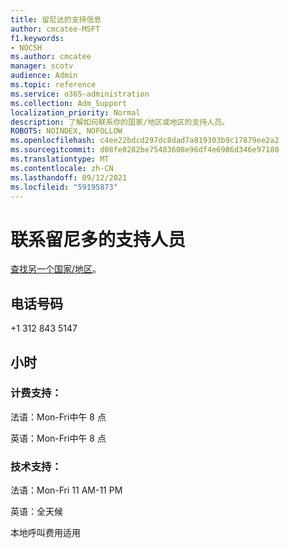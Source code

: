 ```yaml
---
title: 留尼达的支持信息
author: cmcatee-MSFT
f1.keywords:
- NOCSH
ms.author: cmcatee
manager: scotv
audience: Admin
ms.topic: reference
ms.service: o365-administration
ms.collection: Adm_Support
localization_priority: Normal
description: 了解如何联系你的国家/地区或地区的支持人员。
ROBOTS: NOINDEX, NOFOLLOW
ms.openlocfilehash: c4ee22bdcd297dc8dad7a819303b9c17879ee2a2
ms.sourcegitcommit: d08fe0282be75483608e96df4e6986d346e97180
ms.translationtype: MT
ms.contentlocale: zh-CN
ms.lasthandoff: 09/12/2021
ms.locfileid: "59195873"
---
```

# <a name="contact-support-for-reunion"></a>联系留尼多的支持人员

[查找另一个国家/地区](../../business-video/get-help-support.md)。

## <a name="phone-number"></a>电话号码
+1 312 843 5147

## <a name="hours"></a>小时
### <a name="billing-support"></a>计费支持：

法语：Mon-Fri中午 8 点

英语：Mon-Fri中午 8 点

### <a name="technical-support"></a>技术支持：

法语：Mon-Fri 11 AM-11 PM

英语：全天候

本地呼叫费用适用

